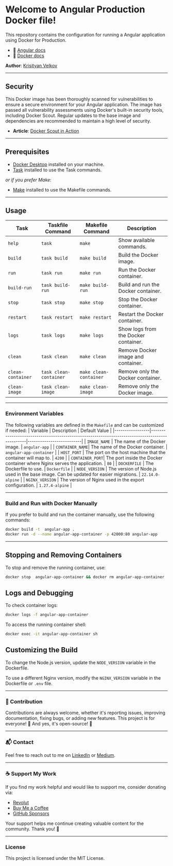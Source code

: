 # Welcome to Angular Production Docker file!

This repository contains the configuration for running a Angular application using Docker for Production.

- 📖 [Angular docs](https://angular.dev/overview)
- 📖 [Docker docs](https://docs.docker.com/)

**Author**: [Krisityan Velkov](https://www.linkedin.com/in/kristiyan-velkov-763130b3/)

---

## Security

This Docker image has been thoroughly scanned for vulnerabilities to ensure a secure environment for your Angular application. The image has passed all vulnerability assessments using Docker's built-in security tools, including Docker Scout. Regular updates to the base image and dependencies are recommended to maintain a high level of security.

- **Article**: [Docker Scout in Action](https://levelup.gitconnected.com/docker-scout-in-action-63e7c812532a?sk=120903755538c5065585d458d5e1eaa8)

---

## Prerequisites

- [Docker Desktop](https://www.docker.com/products/docker-desktop/) installed on your machine.
- [Task](https://taskfile.dev/installation/) installed to use the Task commands.

_or if you prefer Make_:

- [Make](<https://en.wikipedia.org/wiki/Make_(software)>) installed to use the Makefile commands.

---

## Usage

| Task              | Taskfile Command       | Makefile Command       | Description                          |
| ----------------- | ---------------------- | ---------------------- | ------------------------------------ |
| `help`            | `task`                 | `make`                 | Show available commands.             |
| `build`           | `task build`           | `make build`           | Build the Docker image.              |
| `run`             | `task run`             | `make run`             | Run the Docker container.            |
| `build-run`       | `task build-run`       | `make build-run`       | Build and run the Docker container.  |
| `stop`            | `task stop`            | `make stop`            | Stop the Docker container.           |
| `restart`         | `task restart`         | `make restart`         | Restart the Docker container.        |
| `logs`            | `task logs`            | `make logs`            | Show logs from the Docker container. |
| `clean`           | `task clean`           | `make clean`           | Remove Docker image and container.   |
| `clean-container` | `task clean-container` | `make clean-container` | Remove only the Docker container.    |
| `clean-image`     | `task clean-image`     | `make clean-image`     | Remove only the Docker image.        |

---

### Environment Variables

The following variables are defined in the `Makefile` and can be customized if needed:
| Variable | Description | Default Value |
|-----------------|-----------------------------------------------------------------------------------------------|--------------------------|
| `IMAGE_NAME` | The name of the Docker image. | `angular-app` |
| `CONTAINER_NAME`| The name of the Docker container. | `angular-app-container` |
| `HOST_PORT` | The port on the host machine that the container will map to. | `4200` |
| `CONTAINER_PORT`| The port inside the Docker container where Nginx serves the application. | `80` |
| `DOCKERFILE` | The Dockerfile to use. | `Dockerfile` |
| `NODE_VERSION` | The version of Node.js used in the base image. Can be updated for easier migrations. | `22.14.0-alpine` |
| `NGINX_VERSION` | The version of Nginx used in the export configuration. | `1.27.4-alpine` |

---

### Build and Run with Docker Manually

If you prefer to build and run the container manually, use the following commands:

```sh
docker build -t  angular-app .
docker run -d --name angular-app-container -p 42000:80 angular-app
```

---

## Stopping and Removing Containers

To stop and remove the running container, use:

```sh
docker stop  angular-app-container && docker rm angular-app-container
```

## Logs and Debugging

To check container logs:

```sh
docker logs -f angular-app-container
```

To access the running container shell:

```sh
docker exec -it angular-app-container sh
```

## Customizing the Build

To change the Node.js version, update the `NODE_VERSION` variable in the Dockerfile.

To use a different Nginx version, modify the `NGINX_VERSION` variable in the Dockerfile or `.env` file.

---

### 📌 Contribution

Contributions are always welcome, whether it's reporting issues, improving documentation, fixing bugs, or adding new features. This project is for everyone! 💙
And yes, it's open-source! 🎉

---

### 📬 Contact

Feel free to reach out to me on [LinkedIn](https://www.linkedin.com/in/kristiyan-velkov-763130b3/) or [Medium](https://medium.com/@kristiyanvelkov).

---

### ☕ Support My Work

If you find my work helpful and would like to support me, consider donating via:

- [Revolut](https://revolut.me/kristiyanvelkov)
- [Buy Me a Coffee](https://www.buymeacoffee.com/kristiyanvelkov)
- [GitHub Sponsors](https://github.com/sponsors/kristiyan-velkov)

Your support helps me continue creating valuable content for the community. Thank you! 🚀

---

### License

This project is licensed under the MIT License.

